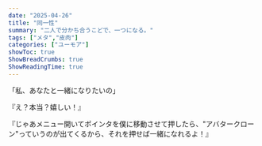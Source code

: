 ```yaml
---
date: "2025-04-26"
title: "同一性"
summary: "二人で分かち合うこどで、一つになる。"
tags: ["メタ","皮肉"]
categories: ["ユーモア"]
showToc: true
ShowBreadCrumbs: true
ShowReadingTime: true
---
```


「私、あなたと一緒になりたいの」

『え？本当？嬉しい！』

『じゃあメニュー開いてポインタを僕に移動させて押したら、"アバタークローン"っていうのが出てくるから、それを押せば一緒になれるよ！』